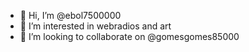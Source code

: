 - 👋 Hi, I’m @ebol7500000
- 👀 I’m interested in webradios and art  
- 💞️ I’m looking to collaborate on @gomesgomes85000

